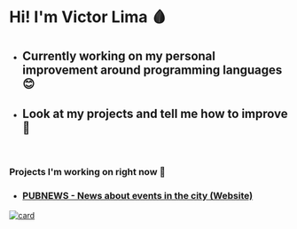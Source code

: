 <h1>Hi! I'm <b>Victor Lima 🩸</b></h1>
<ul>
  <li>
    <h2>Currently working on my personal improvement around programming languages 😊</h2>
  </li>
  <li>
    <h2>Look at my projects and tell me how to improve 🍃</h2>
  </li>
</ul>


</br>


<h3>Projects I'm working on right now 🚧</h3>
<ul>
  <li>
  <a href="https://github.com/trackedby/pubnews">
  <h3>PUBNEWS - News about events in the city (Website)</h3>
  </a>
  </li>
</ul>

[![card](https://github-readme-stats.vercel.app/api?username=trackedby&theme=white)](https://github.com/trackedby/)
